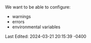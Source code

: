 
We want to be able to configure:
-  warnings 
- errors
- environmental variables

Last Edited: 2024-03-21 20:15:39 -0400
